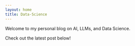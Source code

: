 ```yaml
---
layout: home
title: Data-Science
---
```


Welcome to my personal blog on AI, LLMs, and Data Science.

Check out the latest post below!
